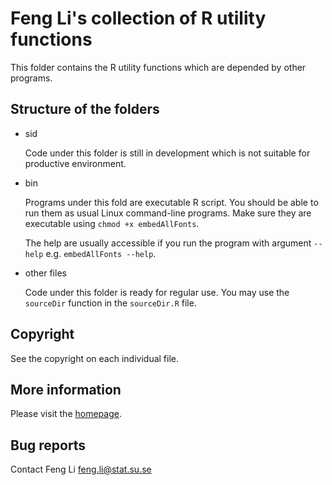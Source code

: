 Feng Li's collection of R utility functions
===========================================

 This folder contains the R utility functions which are depended by other
programs.

Structure of the folders
------------------------

* sid

  Code under this folder is still in development which is not suitable for
  productive environment.

* bin

  Programs under this fold are executable R script. You should be able to run
  them as usual Linux command-line programs. Make sure they are executable
  using `chmod +x embedAllFonts`.

  The help are usually accessible if you run the program with argument `--help`
  e.g. `embedAllFonts --help`.

* other files

  Code under this folder is ready for regular use. You may use the `sourceDir`
  function in the `sourceDir.R` file.


Copyright
---------

 See the copyright on each individual file.

More information
----------------

 Please visit the [homepage](http://feng.li/).

Bug reports
-----------

 Contact Feng Li <feng.li@stat.su.se>
